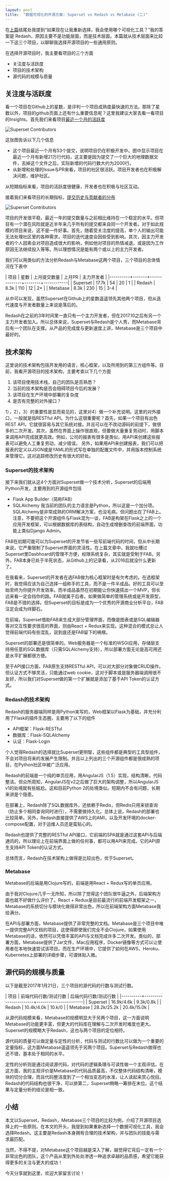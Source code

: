 ```yaml
---
layout: post
title:  "数据可视化的开源方案: Superset vs Redash vs Metabase (二)"
---
```


在[上篇](/2017/12/31/superset-redash-metabase1/)结尾处我提到“如果现在让我重新选择，我会使用哪个可视化工具？”我的答案是 Redash，原因主要不是功能层面，而是技术层面。本篇就从技术层面来比较一下这三个项目，以聊聊我选择开源项目的一些通用原则。

在选择开源项目时，我主要看项目的三个方面
- 关注度与活跃度
- 项目的技术架构
- 源代码的规模与质量

关注度与活跃度
-------------------
看一个项目在Github上的星数，是评判一个项目成熟度最快速的方法。那除了星数以外，项目的github页面上还有什么重要信息呢？这里我建议大家去看一看项目的Insights。首先我们来看项目[最近一个月的活跃度](https://github.com/apache/incubator-superset/pulse/monthly)

![Superset Contributors](/images/superset-pulse.png)

这张图告诉以下几个信息
- 这个项目最近一个月有53个提交，说明项目仍在积极开发中。图中显示项目在最近一个月有新增21万行代码，这主要是因为提交了一个巨大的地理数据文件，去掉这个文件之后，实际新增的代码行数大约为2000行。
- 从新增和处理的Issue与PR来看，项目的社区很活跃。项目开发者也在积极解决问题，维护社区。

从短期指标来看，项目的活跃度很健康，开发者也在积极与社区互动。

接着我们来看项目的长期指标，[提交历史与贡献者的分布](https://github.com/apache/incubator-superset/graphs/contributors)

![Superset Contributors](https://github.com/apache/incubator-superset/graphs/contributors)

项目的开发很平稳，最近一年的提交数量与之前相比维持在一个稳定的水平。但项目有一个潜在风险就是近半年来几乎所有的提交都来自同一个开发者。对于如此规模的项目来说，这不是一件好事。首先，随着受关注度的提高，单个人的输出可能无法处理社区里的各种需求，项目的迭代速度会因些受到影响。其次，因主力开发者的个人因素会对项目造成很大的影响，例如他对项目的热情减退，或是因为工作原因无法继续投入等等。所以理想情况是能有两个或以上的主力开发者。

我们可以用类似的方法分析Redash与Metabase这两个项目，三个项目的总体情况在下表中

| 项目     | 星数  | 上月提交数量 | 上月PR | 主力开发者 |
|----------+-------+--------------+--------+------------|
| Superset | 17.7k |           54 |     20 |          1 |
| Redash   | 8.3k  |          110 |     12 |         2* |
| Metabase | 8.3k  |          230 |     15 |        3-4 |

从中可以发现，虽然Superset在Github上的星数遥遥领先其他两个项目，但从迭代速度与开发者数量上来说是落后的。

Redash在之前的3年时间里一直只有一个主力开发者，但在2017.10之后有另一个主力开发者加入。所以总体来说，Superset与Redash是个人秀，而Metabase背后有一个团队在支撑。从产品的完成度与更新速度上讲，Metabase是三个项目中最好的。

技术架构
-----------
这里说的技术架构包括开发用的语言，核心框架，以及所用到的第三方组件等。目前，我看开源项目的技术架构，主要考查以下几个方面
1. 该项目使用技术栈，自己的团队是否熟悉？
2. 当前的技术架构是否会阻碍项目今后的发展？
3. 该项目在生产环境中部署的复杂度
4. 是否有完整的对外接口？

1），2），3）的重要性是显而易见的，这里对4）做一个补充说明。这里的对外接口，一般就是指RESTful API。为什么这很重要呢？首先，如果一个项目有出色REST API，它就很容易与其它系统对接。并且可以在不改动源码的前提下，做很多的二次开发。其次，虽然在界面上操作很直观，但要做大量重复劳动时，用脚本来调用API完成就更高效。例如，公司的报表有很多是类似，用API来创建这些报表可以避免人工重复劳动，减少错误。 另外，如果用API来创建报表，我们可以把报表的定义以JSON或是YAML的形式写在单独的配置文件中，并用版本控制系统来管理它。这对追踪修改历史有很大的好处。

### Superset的技术架构
接下来我们就从这4个方面对Superset做一个技术分析，Superset的后端用Python开发，主要用到的开源组件包括
- Flask App Builder（简称FAB）
- SQLAlchemy
我当前的团队的主力语言是Python，所以这是一个加分项。SQLAlchemy是非常成熟的ORM解决方案，也没毛病。但问题出在了FAB上。注意，不要把这个开源组件与Flask混为一谈，FAB是构架在Flask之上的一个应用开发框架，可以根据数据库的表结构，自动生成增删查改的前端界面，功能上类似Django Admin。

FAB在初期可能可以为Superset的开发节省一些写前端代码的时间，但从中长期来说，它严重限制了Superset界面的灵活性。在上篇文章中，我就吐槽过Superset里Dasbhoard的管理不方便，权限系统复杂，其实就是受制于FAB。另外，FAB本身已处于半死状态，从Github上的记录看，从2016后就没什么更新了。

在我看来，Superset的开发者在选FAB做为核心框架时是有欠考虑的。在选框架时，我觉得应该为自己选择一组称手的工具，而不是一件半成品。好的工具可以至始至终为你提升开发效率。而半成品虽然在初期能让你快速搭出一个MVP，但长远来看一定会挡你的路。FAB就属于后者。如果做简单的管理系统或是开发原型，FAB是不错的选择。但Superset的目标是成为一个优秀的开源商业分析平台，FAB注定会成为绊脚石。

在前端，Superset借助FAB来生成大部分管理界面，而像是图表或是SQL编辑器等对交互性要求很高的界面，则由React + Redux来实现。这种混合的模式总让人觉得前端代码有些混乱，说到底还是FAB留下的祸根。

Superset的部署还是很简单的。Web服务器是一个标准的WSGI应用，存储层支持用任意的SQL数据库（只需SQLAlchemy支持），所以部署方面无论是高可用还是水平扩展都很方便。

至于API接口方面，FAB原生支持RESTful API，可以对大部分对象做CRUD操作。但认证方式不够灵活，只能通过web cookie，这对于脚本或是服务器端调用很不友好，所以我们对Superset做的第一个扩展就是添加了基于API Token的认证方式。

### Redash的技术架构

Redash的服务器端同样是用Python来写的，Web框架以Flask为基础，并充分利用了Flask的插件生态圈，主要用了以下的组件
- API框架：Flask-RESTful
- 数据库：Flask-SQLAlchemy
- 认证：Flask-Login

个人觉得Redash的选择就比Superset更明智，这些组件都是典型的工具型组件，不会对项目将来的发展产生限制。并且以上列出的三个开源组件都是很成熟的项目，在Python社区中被广泛应用。

Redash的前端是一个纯的单页应用，用AngularJS（1.5）实现，结构清晰，代码整洁。但众所周知，AngularJS在v2之后做了巨大的架构调整，所以AngularJS v1的处境就有些尴尬。这和目前Python 2的处境类似。短期内不会有问题，长期来讲是个隐患。

在部署上，Redash除了SQL数据库外，还依赖于Redis，但Redis只用来锁查询（防止多个相同查询同时进行），不需要做持久化。总体上说，Redash的部署也比较简单。另外，Redash直接提供了AWS上的AMI，以及开发环境的docker-compose配置，对于运维人员还是蛮贴心的。

Redash也提供了完整的RESTful API接口，它前端的SPA就是通过这套API与后端通讯的，所以理论上在前端界面上做的任何事，都可以用API来完成。它的API原生支持API Token的认证方式。

总体而言，Redash在技术架构上做得是比较出色，优于Superset。

### Metabase

Metabase的后端是用Clojure写的，前端是用React + Redux写的单页应用。

由于我对Clojure几乎一无所知，所以除了觉得这个团队很牛逼之外，后端架构方面也就不好做什么评价了。React + Redux是目前最流行的前端开发框架之一，Metabase的系统切分与模块化做得非常出色，所以在前端架构方面Metabase我给满分。

在API与部署方面，Metabase提供了非常完整的文档。Metabase是三个项目中唯一提供完整API文档的项目，这使得即使我们完全不会Clojure，如果使用Metabase的话，依然可以凭借丰富的API与文档完成许多二次开发。类似的，部署方面，Metabase提供了Jar文件，Mac应用程序，Docker镜像等方式可以让使用者在本地快速尝试该项目。而在生产环境中，它提供了如何在AWS、Heroku、Kubernetes上部署的详细步骤，可谓体贴入微。

源代码的规模与质量
-------------------------
以下是截至2017年1月21日，三个项目的源代码的行数与测试行数。

| 项目     | 前端代码行数/测试行数 | 后端代码行数/测试行数 |
|----------+-----------------------+-----------------------|
| Superset | 16.9k/4.6k            | 9.3k/0.8k             |
| Redash   | 10.4k/4.0k            | 10.k/0                |
| Metabase | 28.2k/25.2k           | 20.4k/15.0k           |

从源代码规模来看，Metabase的规模明显大于另两个项目，这一方面说明Metabase的功能更丰富，但更大的代码库在理解与二次开发时难度也更大。Superset的规模略大于Redash，这也与两个项目的定位相符。

源代码的质量可以做定量与定性的分析，代码与测试的行数比可以做为一个重要的定量指标，这方面Metabase遥遥领先于另两个项目。Superset与Redash做得也还不错，基本处于相同的水平。

定性的分析则是通过阅读源代码，对代码的逻辑条理与可读性做一个主观评估。在这方面，我的主观评价是Metabase的代码品质最高，不仅整体代码结构清晰，模块的切分合理，而且代码整洁度到了一个相当变态的水准，让人读起来赏心悦目。Redash的代码结构也很干净，可以排第二，Superset稍略一筹排在末位。这个结果与定量分析的结论是相一致。

小结
-----
本文以Superset，Redash，Metabase三个项目的比较为例，介绍了开源项目选择上的一些原则。在本文的开头，我提到如果重新选择一个数据可视化工具，我会选择Redash。这主要是Redash本身拥有合理的技术架构，并与团队的技能与需求最匹配。

当然，不得不提，对Metabase这个项目越是深入了解，越觉得它背后一定有一个非常出色的团队，这个产品从里到外处处渗透一种追求卓越的品质感，希望它能获得更多的关注与更大的成功！

今天分享就到这里，欢迎大家留言讨论！
